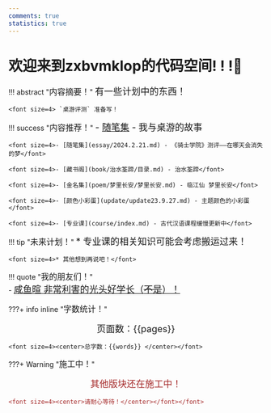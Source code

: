 ```yaml
---
comments: true
statistics: true
---
```



# 欢迎来到zxbvmklop的代码空间! ! !🎫


!!! abstract "<font size=3>内容摘要！</font>"
    <font size=4>有一些计划中的东西！</font>

    <font size=4> `桌游评测` 准备写！

!!! success "<font size=3>内容推荐！</font>"
    <font size=4>- [随笔集](essay/2024.3.3.md) - 我与桌游的故事</font>

    <font size=4>- [随笔集](essay/2024.2.21.md) - 《骑士学院》测评——在哪天会消失的梦</font>

    <font size=4>- [藏书阁](book/治水筌蹄/目录.md) - 治水筌蹄</font>

    <font size=4>- [金名集](poem/梦里长安/梦里长安.md) - 临江仙 梦里长安</font>

    <font size=4>- [颜色小彩蛋](update/update23.9.27.md) - 主题颜色的小彩蛋</font>
 
    <font size=4>- [专业课](course/index.md) - 古代汉语课程缓慢更新中</font>

!!! tip "<font size=3>未来计划！</font>"
    <font size=4>* 专业课的相关知识可能会考虑搬运过来！</font>

    <font size=4>* 其他想到再说吧！</font>

!!! quote "<font size=3>我的朋友们！</font>"    
    - <font size=4>[咸鱼暄 非常利害的光头好学长（~~不是~~）！](https://xuan-insr.github.io/)</font>

???+ info inline "<font size=3>字数统计！</font>"
    <font size=4><center>页面数：{{pages}} </center></font>
    
    <font size=4><center>总字数：{{words}} </center></font>

???+ Warning "<font size=3>施工中！</font>" 
    <font color=brown> <font size=4><center>其他版块还在施工中！</center></font>

    <font size=4><center>请耐心等待！</center></font></font>